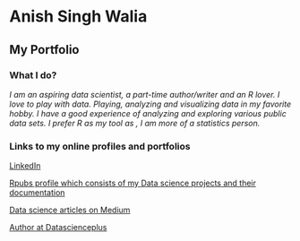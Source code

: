 <h1>Anish Singh Walia</h1>

<h2>My Portfolio</h2>
 
 <h3>What I do?</h3>
 
 <i>I am an aspiring data scientist, a part-time author/writer and an R lover.
 I love to play with data. Playing, analyzing and visualizing data in my favorite hobby. I have a good experience of analyzing and exploring various public data sets.  I prefer R as my tool as , I am more of a statistics person.</i>
 
 
<h3>Links to my online profiles and portfolios</h3>
 
<a href="https://www.linkedin.com/in/anish-singh-walia-924529103/" target="_blank" style="font-color:black;font-weight:none">LinkedIn</a>

<a href="http://rpubs.com/anish20" target="_blank" style="font-color:black;font-weight:none">Rpubs profile which consists of my Data science projects and their documentation</a>

<a href="https://medium.com/@anishsingh20" target="_blank" style="font-color:black;font-weight:none">Data science articles on Medium </a>

<a href="https://datascienceplus.com/author/anish-singh-walia/" target="_blank" style="font-color:black;font-weight:none">Author at Datascienceplus</a>










